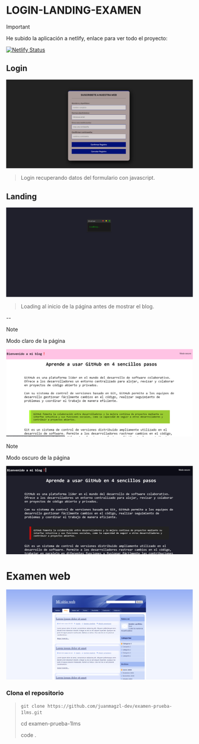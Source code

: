 # LOGIN-LANDING-EXAMEN

> [!IMPORTANT]
>
> He subido la aplicación a netlify, enlace para ver todo el proyecto: 
>
> [![Netlify Status](https://api.netlify.com/api/v1/badges/aa2efb57-eed6-4fec-8e4b-7ee2e500907c/deploy-status)](https://app.netlify.com/sites/juanma-gonzalez-examen-lms/deploys)

## Login
![alt text](IMAGENES-READ/image.png)

> Login recuperando datos del formulario con javascript.

## Landing
![alt text](IMAGENES-READ/image-1.png)

> Loading al inicio de la página antes de mostrar el blog.

--

> [!NOTE]
> Modo claro de la página
>
![alt text](IMAGENES-READ/image-2.png)

> [!NOTE]
> Modo oscuro de la página
>
![alt text](IMAGENES-READ/image-3.png)

# Examen web
![alt text](IMAGENES-READ/image-4.png)


### Clona el repositorio
> `git clone https://github.com/juanmagzl-dev/examen-prueba-1lms.git`
>
> cd examen-prueba-1lms
>
> code .